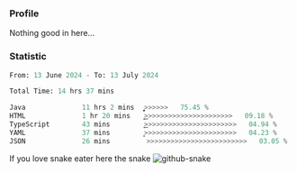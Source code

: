 ### Profile 

Nothing good in here...

### Statistic
<!--START_SECTION:waka-->

```python
From: 13 June 2024 - To: 13 July 2024

Total Time: 14 hrs 37 mins

Java              11 hrs 2 mins   ͎͎͎͎͎͎͎͎͎͎͎͎͎͎͎͎͎͎̞>>>>>>   75.45 %
HTML              1 hr 20 mins    ͎͎͜>>>>>>>>>>>>>>>>>>>>>>   09.18 %
TypeScript        43 mins         ͎͜>>>>>>>>>>>>>>>>>>>>>>>   04.94 %
YAML              37 mins         ͎͙>>>>>>>>>>>>>>>>>>>>>>>   04.23 %
JSON              26 mins         >>>>>>>>>>>>>>>>>>>>>>>>>   03.05 %
```

<!--END_SECTION:waka-->

If you love snake eater here the snake 
<picture>
  <source media="(prefers-color-scheme: dark)" srcset="https://github.com/pradana4648/pradana4648/blob/c0566a83ca6ea5f2e46bab00e717c4c82b4b5c4c/github-contribution-grid-snake-dark.svg" />
  <source media="(prefers-color-scheme: light)" srcset="https://github.com/pradana4648/pradana4648/blob/c0566a83ca6ea5f2e46bab00e717c4c82b4b5c4c/github-contribution-grid-snake.svg" />
  <img alt="github-snake" src="https://github.com/pradana4648/pradana4648/blob/c0566a83ca6ea5f2e46bab00e717c4c82b4b5c4c/github-contribution-grid-snake.svg" />
</picture>
